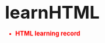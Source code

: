 # <font size = "7" ><strong>learnHTML</strong></font>
<span  style="font-size: larger; color: red;">


- **HTML learning record**


</span>
